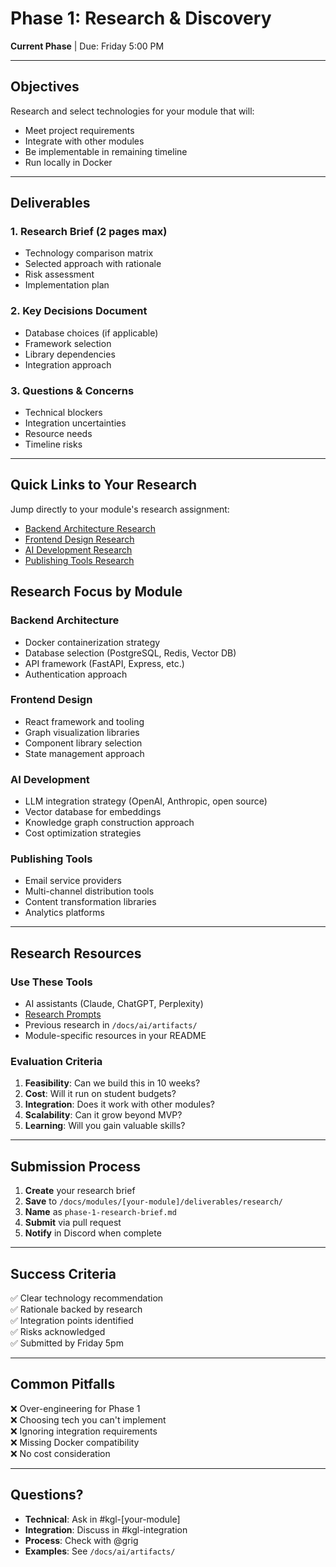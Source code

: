 # Phase 1: Research & Discovery

**Current Phase** | Due: Friday 5:00 PM

---

## Objectives

Research and select technologies for your module that will:
- Meet project requirements
- Integrate with other modules
- Be implementable in remaining timeline
- Run locally in Docker

---

## Deliverables

### 1. Research Brief (2 pages max)
- Technology comparison matrix
- Selected approach with rationale
- Risk assessment
- Implementation plan

### 2. Key Decisions Document
- Database choices (if applicable)
- Framework selection
- Library dependencies
- Integration approach

### 3. Questions & Concerns
- Technical blockers
- Integration uncertainties
- Resource needs
- Timeline risks

---

## Quick Links to Your Research

Jump directly to your module's research assignment:
- [Backend Architecture Research](/docs/modules/backend-architecture/assignments/phase-1/Backend-Architecture_Phase-1_Research.md)
- [Frontend Design Research](/docs/modules/frontend-design/assignments/phase-1/Frontend-Design_Phase-1_Research.md)
- [AI Development Research](/docs/modules/ai-development/assignments/phase-1/AI-Development_Phase-1_Research.md)
- [Publishing Tools Research](/docs/modules/publishing-tools/assignments/phase-1/Publishing-Tools_Phase-1_Research.md)

## Research Focus by Module

### Backend Architecture
- Docker containerization strategy
- Database selection (PostgreSQL, Redis, Vector DB)
- API framework (FastAPI, Express, etc.)
- Authentication approach

### Frontend Design  
- React framework and tooling
- Graph visualization libraries
- Component library selection
- State management approach

### AI Development
- LLM integration strategy (OpenAI, Anthropic, open source)
- Vector database for embeddings
- Knowledge graph construction approach
- Cost optimization strategies

### Publishing Tools
- Email service providers
- Multi-channel distribution tools
- Content transformation libraries
- Analytics platforms

---

## Research Resources

### Use These Tools
- AI assistants (Claude, ChatGPT, Perplexity)
- [Research Prompts](/docs/research/prompts/)
- Previous research in `/docs/ai/artifacts/`
- Module-specific resources in your README

### Evaluation Criteria
1. **Feasibility**: Can we build this in 10 weeks?
2. **Cost**: Will it run on student budgets?
3. **Integration**: Does it work with other modules?
4. **Scalability**: Can it grow beyond MVP?
5. **Learning**: Will you gain valuable skills?

---

## Submission Process

1. **Create** your research brief
2. **Save** to `/docs/modules/[your-module]/deliverables/research/`
3. **Name** as `phase-1-research-brief.md`
4. **Submit** via pull request
5. **Notify** in Discord when complete

---

## Success Criteria

✅ Clear technology recommendation  
✅ Rationale backed by research  
✅ Integration points identified  
✅ Risks acknowledged  
✅ Submitted by Friday 5pm

---

## Common Pitfalls

❌ Over-engineering for Phase 1  
❌ Choosing tech you can't implement  
❌ Ignoring integration requirements  
❌ Missing Docker compatibility  
❌ No cost consideration

---

## Questions?

- **Technical**: Ask in #kgl-[your-module]
- **Integration**: Discuss in #kgl-integration  
- **Process**: Check with @grig
- **Examples**: See `/docs/ai/artifacts/`